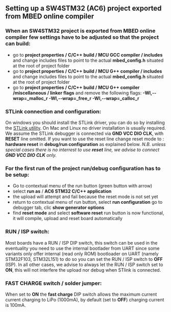 ## Setting up a SW4STM32 (AC6) project exported from MBED online compiler


### When an SW4STM32 project is exported from MBED online compiler few settings have to be adjusted so that the project can build:

* go to **project properties / C/C++ build / MCU GCC compiler / includes** and change includes files to point to the actual **mbed_config.h** situated at the root of project folder
* go to **project properties / C/C++ build / MCU G++ compiler / includes** and change includes files to point to the actual **mbed_config.h** situated at the root of project folder
* go to **project properties / C/C++ build / MCU G++ compiler /miscellaneous / linker flags** and remove the following flags: **-Wl,--wrap=_malloc_r -Wl,--wrap=_free_r -Wl,--wrap=_calloc_r**


### STLink connection and configuration:

On windows you should install the STLink driver, you can do so by installing the [STLink utility](http://www.st.com/en/development-tools/stsw-link004.html). On Mac and Linux no driver installation is usually required.
We assume the STLink debugger is connected via **GND VCC DIO CLK**, with **RESET** line omitted.
If you want to use the reset line change reset mode to : **hardware reset** in **debug/run configuration** as explained below. 
_N.B. unless special cases there is no interrest to use **reset** line, we advise to connect **GND VCC DIO CLK** only._ 


### For the first run of the project run/debug configuration has to be setup:

* Go to contextual menu of the run button (green button with arrow)
* select **run as** / **AC6 STM32 C/C++ application**
* the upload will attempt and fail because the reset mode is not set yet
* return to contextual menu of run button, select **run configuration** go to debugger tab, clic **show generator options**
* find **reset mode** and select **software reset** run button is now functional, it will compile, upload and reset board automatically


### RUN / ISP switch:

Most boards have a RUN / ISP DIP switch, this switch can be used in the eventuality you need to use the internal bootlader from UART since some variants only offer internal (read only ROM) bootloader on UART (namely STM32F103, STM32L151) to do so you can set the RUN / ISP switch to **OFF** (ISP). In all other cases, we advise to always let the RUN / ISP switch set to **ON**, this will not interfere the upload nor debug when STlink is connected.


### FAST CHARGE switch / solder jumper:

When set to **ON** the **fast charge** DIP switch allows the maximum current current charging to LiPo (1000mA), by default (set to **OFF**) charging current is 100mA.
